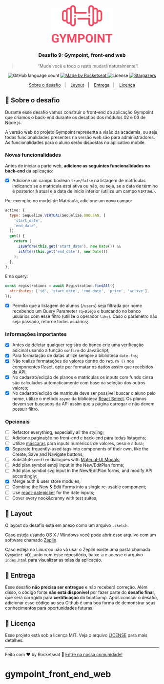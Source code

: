 <h1 align="center">
  <img alt="Gympoint" title="Gympoint" src=".github/logo.png" width="200px" />
</h1>

<h3 align="center">
  Desafio 9: Gympoint, front-end web
</h3>

<blockquote align="center">“Mude você e todo o resto mudará naturalmente”!</blockquote>

<p align="center">
  <img alt="GitHub language count" src="https://img.shields.io/github/languages/count/rocketseat/bootcamp-gostack-desafio-09?color=%2304D361" />

  <a href="https://rocketseat.com.br">
    <img alt="Made by Rocketseat" src="https://img.shields.io/badge/made%20by-Rocketseat-%2304D361" />
  </a>

  <img alt="License" src="https://img.shields.io/badge/license-MIT-%2304D361" />

  <a href="https://github.com/Rocketseat/bootcamp-gostack-desafio-09/stargazers">
    <img alt="Stargazers" src="https://img.shields.io/github/stars/rocketseat/bootcamp-gostack-desafio-09?style=social" />
  </a>
</p>

<p align="center">
  <a href="#rocket-sobre-o-desafio">Sobre o desafio</a>&nbsp;&nbsp;&nbsp;|&nbsp;&nbsp;&nbsp;
  <a href="#layout">Layout</a>&nbsp;&nbsp;&nbsp;|&nbsp;&nbsp;&nbsp;
  <a href="#-entrega">Entrega</a>&nbsp;&nbsp;&nbsp;|&nbsp;&nbsp;&nbsp;
  <a href="#memo-licença">Licença</a>
</p>

## 🚀 Sobre o desafio

Durante esse desafio vamos construir o front-end da aplicação Gympoint que criamos o back-end durante os desafios dos módulos 02 e 03 de Node.js.

A versão web do projeto Gympoint representa a visão da academia, ou seja, todas funcionalidades presentes na versão web são para administradores. As funcionalidades para o aluno serão dispostas no aplicativo mobile.

### Novas funcionalidades

Antes de iniciar a parte web, **adicione as seguintes funcionalidades no back-end** da aplicação:

- [x] Adicione um campo boolean `true/false` na listagem de matrículas indicando se a matrícula está ativa ou não, ou seja, se a data de término é posterior à atual e a data de início inferior (utilize um campo `VIRTUAL`).

Por exemplo, no model de Matrícula, adicione um novo campo:

```js
active: {
  type: Sequelize.VIRTUAL(Sequelize.BOOLEAN, [
    'start_date',
    'end_date',
  ]),
  get() {
    return (
      isBefore(this.get('start_date'), new Date()) &&
      isAfter(this.get('end_date'), new Date())
    );
  },
},
```

E na query:

```js
const registrations = await Registration.findAll({
  attributes: ['id', 'start_date', 'end_date', 'price', 'active'],
});
```

- [x] Permita que a listagem de alunos (`/users`) seja filtrada por nome recebendo um Query Parameter `?q=Diego` e buscando no banco usuários com esse filtro (utilize o operador `like`). Caso o parâmetro não seja passado, retorne todos usuários;

### Informações importantes

- [x] Antes de deletar qualquer registro do banco crie uma verificação adicinal usando a função `confirm` do JavaScript;
- [x] Para formatação de datas utilize sempre a biblioteca `date-fns`;
- [x] Não realize formatações de valores dentro do `return ()` nos componentes React, opte por formatar os dados assim que recebidos da API;
- [x] No cadastro/edição de planos e matrículas os inputs com fundo cinza são calculados automaticamente com base na seleção dos outros valores;
- [x] No cadastro/edição de matrícula deve ser possível buscar o aluno pelo nome, utilize o método `async` da biblioteca [React Select](https://react-select.com/home#async). Os planos devem ser buscados da API assim que a página carregar e não devem possuir filtro.

### Opcionais

- [ ] Refactor everything, especially all the styling;
- [ ] Adicione paginação no front-end e back-end para todas listagens;
- [ ] Utilize [máscaras](https://github.com/sanniassin/react-input-mask) para inputs numéricos de valores, peso e altura;
- [x] Separate frquently-used tags into components of their own, like the Create, Save and Navigate buttons;
- [ ] Substitute `confirm` dialogues with [Material-UI Modals](https://material-ui.com/components/modal/);
- [ ] Add plan.symbol emoji input in the New/EditPlan forms;
- [ ] Add plan.symbol svg input in the New/EditPlan forms, and modify API accordingly;
- [x] Merge auth & user store modules;
- [ ] Combine the New & Edit Forms into a single re-usable component;
- [ ] Use [react-datepicker](https://github.com/Hacker0x01/react-datepicker/) for the date inputs;
- [ ] Cover every nook&cranny with test suites;

## 🎨 Layout

O layout do desafio está em anexo como um arquivo `.sketch`.

Caso esteja usando OS X / Windows você pode abrir esse arquivo com um software chamado [Zeplin](https://zeplin.io).

Caso esteja no Linux ou não vá usar o Zeplin existe uma pasta chamada `Gympoint WEB` junto com esse repositório, baixe-a e acesse o arquivo `index.html` para visualizar as telas da aplicação.

## 📅 Entrega

Esse desafio **não precisa ser entregue** e não receberá correção. Além disso, o código fonte **não está disponível** por fazer parte do **desafio final**, que será corrigido para **certificação** do bootcamp. Após concluir o desafio, adicionar esse código ao seu Github é uma boa forma de demonstrar seus conhecimentos para oportunidades futuras.

## 📝 Licença

Esse projeto está sob a licença MIT. Veja o arquivo [LICENSE](LICENSE.md) para mais detalhes.

---

Feito com ♥ by Rocketseat :wave: [Entre na nossa comunidade!](https://discordapp.com/invite/gCRAFhc)

# gympoint_front_end_web
